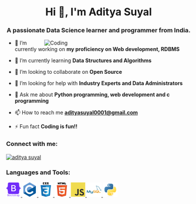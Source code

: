 
<h1 align="center">Hi 👋, I'm Aditya Suyal</h1>
<h3 align="center">A passionate Data Science learner and programmer from India.</h3>
<img align="right" alt="Coding" width="400" src=https://cdn.dribbble.com/users/1162077/screenshots/3848914/programmer.gif>

- 🔭 I’m currently working on **my proficiency on Web development, RDBMS**

- 🌱 I’m currently learning **Data Structures and Algorithms**

- 👯 I’m looking to collaborate on **Open Source**

- 🤝 I’m looking for help with **Industry Experts and Data Administrators**

- 💬 Ask me about **Python programming, web development and c programming**

- 📫 How to reach me **adityasuyal0001@gmail.com**

- ⚡ Fun fact **Coding is fun!!**

<h3 align="left">Connect with me:</h3>
<p align="left">
<a href="https://linkedin.com/in/aditya suyal" target="blank"><img align="center" src="https://raw.githubusercontent.com/rahuldkjain/github-profile-readme-generator/master/src/images/icons/Social/linked-in-alt.svg" alt="aditya suyal" height="30" width="40" /></a>
</p>

<h3 align="left">Languages and Tools:</h3>
<p align="left"> <a href="https://getbootstrap.com" target="_blank" rel="noreferrer"> <img src="https://raw.githubusercontent.com/devicons/devicon/master/icons/bootstrap/bootstrap-plain-wordmark.svg" alt="bootstrap" width="40" height="40"/> </a> <a href="https://www.cprogramming.com/" target="_blank" rel="noreferrer"> <img src="https://raw.githubusercontent.com/devicons/devicon/master/icons/c/c-original.svg" alt="c" width="40" height="40"/> </a> <a href="https://www.w3schools.com/css/" target="_blank" rel="noreferrer"> <img src="https://raw.githubusercontent.com/devicons/devicon/master/icons/css3/css3-original-wordmark.svg" alt="css3" width="40" height="40"/> </a> <a href="https://www.w3.org/html/" target="_blank" rel="noreferrer"> <img src="https://raw.githubusercontent.com/devicons/devicon/master/icons/html5/html5-original-wordmark.svg" alt="html5" width="40" height="40"/> </a> <a href="https://developer.mozilla.org/en-US/docs/Web/JavaScript" target="_blank" rel="noreferrer"> <img src="https://raw.githubusercontent.com/devicons/devicon/master/icons/javascript/javascript-original.svg" alt="javascript" width="40" height="40"/> </a> <a href="https://www.mysql.com/" target="_blank" rel="noreferrer"> <img src="https://raw.githubusercontent.com/devicons/devicon/master/icons/mysql/mysql-original-wordmark.svg" alt="mysql" width="40" height="40"/> </a> <a href="https://www.python.org" target="_blank" rel="noreferrer"> <img src="https://raw.githubusercontent.com/devicons/devicon/master/icons/python/python-original.svg" alt="python" width="40" height="40"/> </a> </p>

